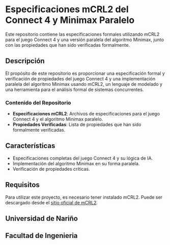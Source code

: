 # Especificaciones mCRL2 del Connect 4 y Minimax Paralelo

Este repositorio contiene las especificaciones formales utilizando mCRL2 para el juego Connect 4 y una versión paralela del algoritmo Minimax, junto con las propiedades que han sido verificadas formalmente.

## Descripción

El propósito de este repositorio es proporcionar una especificación formal y verificación de propiedades del juego Connect 4 y una implementación paralela del algoritmo Minimax usando mCRL2, un lenguaje de modelado y una herramienta para el análisis formal de sistemas concurrentes.

### Contenido del Repositorio

- **Especificaciones mCRL2**: Archivos de especificaciones para el juego Connect 4 y el algoritmo Minimax paralelo.
- **Propiedades Verificadas**: Lista de propiedades que han sido formalmente verificadas.

## Características

- Especificaciones completas del juego Connect 4 y su lógica de IA.
- Implementación del algoritmo Minimax en su forma paralela.
- Verificación de propiedades críticas.

## Requisitos

Para utilizar este proyecto, es necesario tener instalado mCRL2. Puede ser descargado desde el [sitio oficial de mCRL2](https://www.mcrl2.org).

## Universidad de Nariño
## Facultad de Ingenieria
